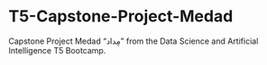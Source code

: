 # T5-Capstone-Project-Medad
Capstone Project Medad “مِداد” from the Data Science and Artificial Intelligence T5 Bootcamp.
